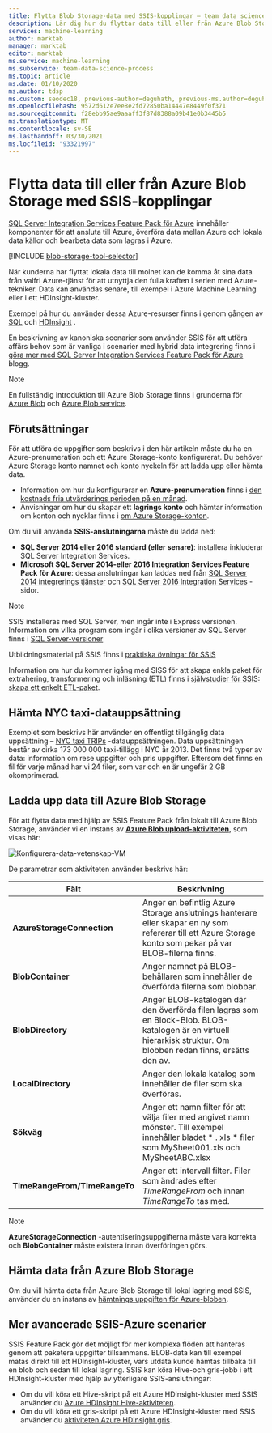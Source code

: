 ```yaml
---
title: Flytta Blob Storage-data med SSIS-kopplingar – team data science process
description: Lär dig hur du flyttar data till eller från Azure Blob Storage med hjälp av SQL Server Integration Services Feature Pack för Azure.
services: machine-learning
author: marktab
manager: marktab
editor: marktab
ms.service: machine-learning
ms.subservice: team-data-science-process
ms.topic: article
ms.date: 01/10/2020
ms.author: tdsp
ms.custom: seodec18, previous-author=deguhath, previous-ms.author=deguhath
ms.openlocfilehash: 9572d612e7ee8e2fd72850ba14447e8449f0f371
ms.sourcegitcommit: f28ebb95ae9aaaff3f87d8388a09b41e0b3445b5
ms.translationtype: MT
ms.contentlocale: sv-SE
ms.lasthandoff: 03/30/2021
ms.locfileid: "93321997"
---
```

# <a name="move-data-to-or-from-azure-blob-storage-using-ssis-connectors"></a>Flytta data till eller från Azure Blob Storage med SSIS-kopplingar
[SQL Server Integration Services Feature Pack för Azure](/sql/integration-services/azure-feature-pack-for-integration-services-ssis) innehåller komponenter för att ansluta till Azure, överföra data mellan Azure och lokala data källor och bearbeta data som lagras i Azure.

[!INCLUDE [blob-storage-tool-selector](../../../includes/machine-learning-blob-storage-tool-selector.md)]

När kunderna har flyttat lokala data till molnet kan de komma åt sina data från valfri Azure-tjänst för att utnyttja den fulla kraften i serien med Azure-tekniker. Data kan användas senare, till exempel i Azure Machine Learning eller i ett HDInsight-kluster.

Exempel på hur du använder dessa Azure-resurser finns i genom gången av [SQL](sql-walkthrough.md) och [HDInsight](hive-walkthrough.md) .

En beskrivning av kanoniska scenarier som använder SSIS för att utföra affärs behov som är vanliga i scenarier med hybrid data integrering finns i [göra mer med SQL Server Integration Services Feature Pack för Azure](https://techcommunity.microsoft.com/t5/sql-server-integration-services/doing-more-with-sql-server-integration-services-feature-pack-for/ba-p/388238) blogg.

> [!NOTE]
> En fullständig introduktion till Azure Blob Storage finns i grunderna för [Azure Blob](../../storage/blobs/storage-quickstart-blobs-dotnet.md) och [Azure Blob service](/rest/api/storageservices/Blob-Service-Concepts).
> 
> 

## <a name="prerequisites"></a>Förutsättningar
För att utföra de uppgifter som beskrivs i den här artikeln måste du ha en Azure-prenumeration och ett Azure Storage-konto konfigurerat. Du behöver Azure Storage konto namnet och konto nyckeln för att ladda upp eller hämta data.

* Information om hur du konfigurerar en **Azure-prenumeration** finns i [den kostnads fria utvärderings perioden på en månad](https://azure.microsoft.com/pricing/free-trial/).
* Anvisningar om hur du skapar ett **lagrings konto** och hämtar information om konton och nycklar finns i [om Azure Storage-konton](../../storage/common/storage-account-create.md).

Om du vill använda **SSIS-anslutningarna** måste du ladda ned:

* **SQL Server 2014 eller 2016 standard (eller senare)**: installera inkluderar SQL Server Integration Services.
* **Microsoft SQL Server 2014-eller 2016 Integration Services Feature Pack för Azure**: dessa anslutningar kan laddas ned från [SQL Server 2014 integrerings tjänster](https://www.microsoft.com/download/details.aspx?id=47366) och [SQL Server 2016 Integration Services](https://www.microsoft.com/download/details.aspx?id=49492) -sidor.

> [!NOTE]
> SSIS installeras med SQL Server, men ingår inte i Express versionen. Information om vilka program som ingår i olika versioner av SQL Server finns i [SQL Server-versioner](https://www.microsoft.com/en-us/server-cloud/products/sql-server-editions/)
> 
> 

Utbildningsmaterial på SSIS finns i [praktiska övningar för SSIS](https://www.microsoft.com/sql-server/training-certification)

Information om hur du kommer igång med SISS för att skapa enkla paket för extrahering, transformering och inläsning (ETL) finns i [självstudier för SSIS: skapa ett enkelt ETL-paket](/sql/integration-services/ssis-how-to-create-an-etl-package).

## <a name="download-nyc-taxi-dataset"></a>Hämta NYC taxi-datauppsättning
Exemplet som beskrivs här använder en offentligt tillgänglig data uppsättning – [NYC taxi TRIPs](https://www.andresmh.com/nyctaxitrips/) -datauppsättningen. Data uppsättningen består av cirka 173 000 000 taxi-tillägg i NYC år 2013. Det finns två typer av data: information om rese uppgifter och pris uppgifter. Eftersom det finns en fil för varje månad har vi 24 filer, som var och en är ungefär 2 GB okomprimerad.

## <a name="upload-data-to-azure-blob-storage"></a>Ladda upp data till Azure Blob Storage
För att flytta data med hjälp av SSIS Feature Pack från lokalt till Azure Blob Storage, använder vi en instans av [**Azure Blob upload-aktiviteten**](/sql/integration-services/control-flow/azure-blob-upload-task), som visas här:

![Konfigurera-data-vetenskap-VM](./media/move-data-to-azure-blob-using-ssis/ssis-azure-blob-upload-task.png)

De parametrar som aktiviteten använder beskrivs här:

| Fält | Beskrivning |
| --- | --- |
| **AzureStorageConnection** |Anger en befintlig Azure Storage anslutnings hanterare eller skapar en ny som refererar till ett Azure Storage konto som pekar på var BLOB-filerna finns. |
| **BlobContainer** |Anger namnet på BLOB-behållaren som innehåller de överförda filerna som blobbar. |
| **BlobDirectory** |Anger BLOB-katalogen där den överförda filen lagras som en Block-Blob. BLOB-katalogen är en virtuell hierarkisk struktur. Om blobben redan finns, ersätts den av. |
| **LocalDirectory** |Anger den lokala katalog som innehåller de filer som ska överföras. |
| **Sökväg** |Anger ett namn filter för att välja filer med angivet namn mönster. Till exempel innehåller bladet \* . xls \* filer som MySheet001.xls och MySheetABC.xlsx |
| **TimeRangeFrom/TimeRangeTo** |Anger ett intervall filter. Filer som ändrades efter *TimeRangeFrom* och innan *TimeRangeTo* tas med. |

> [!NOTE]
> **AzureStorageConnection** -autentiseringsuppgifterna måste vara korrekta och **BlobContainer** måste existera innan överföringen görs.
> 
> 

## <a name="download-data-from-azure-blob-storage"></a>Hämta data från Azure Blob Storage
Om du vill hämta data från Azure Blob Storage till lokal lagring med SSIS, använder du en instans av [hämtnings uppgiften för Azure-bloben](/sql/integration-services/control-flow/azure-blob-download-task).

## <a name="more-advanced-ssis-azure-scenarios"></a>Mer avancerade SSIS-Azure scenarier
SSIS Feature Pack gör det möjligt för mer komplexa flöden att hanteras genom att paketera uppgifter tillsammans. BLOB-data kan till exempel matas direkt till ett HDInsight-kluster, vars utdata kunde hämtas tillbaka till en blob och sedan till lokal lagring. SSIS kan köra Hive-och gris-jobb i ett HDInsight-kluster med hjälp av ytterligare SSIS-anslutningar:

* Om du vill köra ett Hive-skript på ett Azure HDInsight-kluster med SSIS använder du [Azure HDInsight Hive-aktiviteten](/sql/integration-services/control-flow/azure-hdinsight-hive-task).
* Om du vill köra ett gris-skript på ett Azure HDInsight-kluster med SSIS använder du [aktiviteten Azure HDInsight gris](/sql/integration-services/control-flow/azure-hdinsight-pig-task).